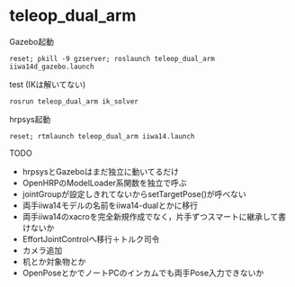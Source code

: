 # teleop_dual_arm

Gazebo起動
```
reset; pkill -9 gzserver; roslaunch teleop_dual_arm iiwa14d_gazebo.launch
```

test (IKは解いてない)
```
rosrun teleop_dual_arm ik_solver
```

hrpsys起動
```
reset; rtmlaunch teleop_dual_arm iiwa14.launch
```

TODO
- hrpsysとGazeboはまだ独立に動いてるだけ
- OpenHRPのModelLoader系関数を独立で呼ぶ
- jointGroupが設定しきれてないからsetTargetPose()が呼べない
- 両手iiwa14モデルの名前をiiwa14-dualとかに移行
- 両手iiwa14のxacroを完全新規作成でなく，片手ずつスマートに継承して書けないか
- EffortJointControlへ移行＋トルク司令
- カメラ追加
- 机とか対象物とか
- OpenPoseとかでノートPCのインカムでも両手Pose入力できないか